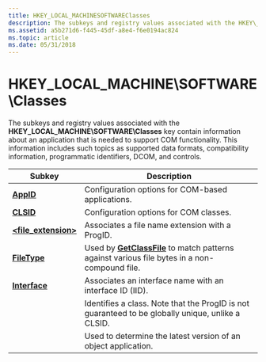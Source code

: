 ```yaml
---
title: HKEY_LOCAL_MACHINESOFTWAREClasses
description: The subkeys and registry values associated with the HKEY\_LOCAL\_MACHINE\\SOFTWARE\\Classes key contain information about an application that is needed to support COM functionality.
ms.assetid: a5b271d6-f445-45df-a8e4-f6e0194ac824
ms.topic: article
ms.date: 05/31/2018
---
```


# HKEY\_LOCAL\_MACHINE\\SOFTWARE\\Classes

The subkeys and registry values associated with the **HKEY\_LOCAL\_MACHINE\\SOFTWARE\\Classes** key contain information about an application that is needed to support COM functionality. This information includes such topics as supported data formats, compatibility information, programmatic identifiers, DCOM, and controls.



| Subkey                                                                         | Description                                                                                                       |
|--------------------------------------------------------------------------------|-------------------------------------------------------------------------------------------------------------------|
| [**AppID**](appid-key.md)                                                     | Configuration options for COM-based applications.                                                                 |
| [**CLSID**](clsid-key-hklm.md)                                                | Configuration options for COM classes.                                                                            |
| [**<file\_extension>**](-file-extension--key.md)                        | Associates a file name extension with a ProgID.                                                                   |
| [**FileType**](filetype-key.md)                                               | Used by [**GetClassFile**](/windows/desktop/api/Objbase/nf-objbase-getclassfile) to match patterns against various file bytes in a non-compound file. |
| [**Interface**](interface-key.md)                                             | Associates an interface name with an interface ID (IID).                                                          |
| [**<ProgID>**](-progid--key.md)                                         | Identifies a class. Note that the ProgID is not guaranteed to be globally unique, unlike a CLSID.                 |
| [**<version-independent ProgID>**](-version-independent-progid--key.md) | Used to determine the latest version of an object application.                                                    |



 

 

 




